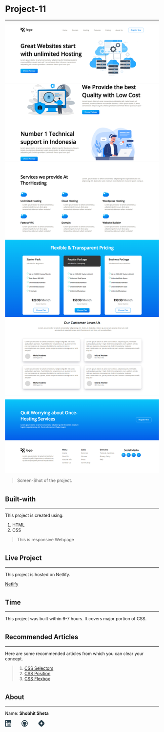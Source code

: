 # Project-11
---


![image](./screen-shots/01.png)
![image](./screen-shots/02.png)
![image](./screen-shots/03.png)
![image](./screen-shots/04.png)
![image](./screen-shots/05.png)
![image](./screen-shots/06.png)


> Screen-Shot of the project.

#

## Built-with
---

This project is created using:

 1. HTML
 2. CSS

> This is responsive Webpage

#

## Live Project
---

This project is hosted on Netlify.

[Netlify](https://shobhits-live-project-11.netlify.app/)

#

## Time
---

This project was built within 6-7 hours. It covers major portion of CSS.

#

## Recommended Articles
---

Here are some recommended articles from which you can clear your concept.

> 1. [CSS Selectors](https://shobhitsheta.hashnode.dev/css-selector)
> 2. [CSS Position](https://shobhitsheta.hashnode.dev/css-position)
> 3. [CSS Flexbox](https://shobhitsheta.hashnode.dev/all-about-flexbox)

#

## About
---

Name: **Shobhit Sheta**

<a href="https://www.linkedin.com/in/shobhit-sheta-572b16209/" rel="some text"><img src="./readme/linkedin-svgrepo-com.svg" alt="" style="width: 4%;margin-right: 6%"></a> <a href="https://github.com/shobhit-sheta/live-project-11" rel="some text"><img src="./readme/github-svgrepo-com.svg" alt="" style="width: 4%;margin-right: 6%"></a> <a href="#" rel="some text"><img src="./readme/hashnode-icon-svgrepo-com.svg" alt="" style="width: 4%"></a>